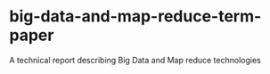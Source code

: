 # big-data-and-map-reduce-term-paper
A technical report describing Big Data and Map reduce technologies
